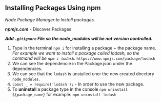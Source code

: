 ## Installing Packages Using npm
*Node Package Manager to Install packages.*

**_npmjs.com_** - Discover Packages

**_Add `.gitignore` File so the node_modules will be not version controlled._**

1. Type in the terminal `npm i` for installing a package + the package name.
    *For example we want to install a package called lodash, so the command will be `npm i lodash`.*
    `https://www.npmjs.com/package/lodash`
2. We can see the dependencie in the Package.json under the dependencies.
3. We can see that the `lodash` is unstalled uner the new created directory `node_modules`.
4. `const _ = require('lodash');` - In order to use the new package.
5. To **uninstall** a package type in the console `npm uninstall ${package_name}` for example: `npm uninstall lodash`
